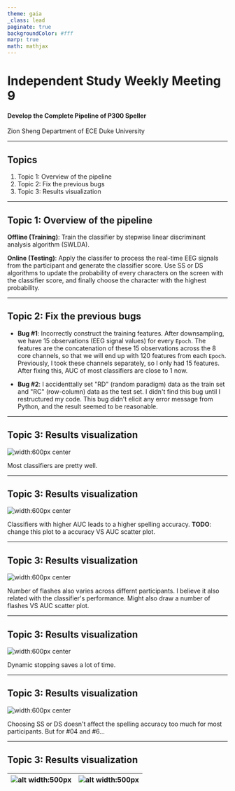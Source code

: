 ```yaml
---
theme: gaia
_class: lead
paginate: true
backgroundColor: #fff
marp: true
math: mathjax
---
```

# **Independent Study Weekly Meeting 9**

#### Develop the Complete Pipeline of P300 Speller

Zion Sheng
Department of ECE
Duke University

---
## Topics

1. Topic 1: Overview of the pipeline
2. Topic 2: Fix the previous bugs
3. Topic 3: Results visualization

---
## Topic 1: Overview of the pipeline
<style scoped>
img[alt~="center"] {
  display: block;
  margin: 0 auto;
}

section {
  font-size: 30px
}
</style>

**Offline (Training)**: Train the classifier by stepwise linear discriminant analysis algorithm (SWLDA).

**Online (Testing)**: Apply the classifer to process the real-time EEG signals from the participant and generate the classifier score. Use SS or DS algorithms to update the probability of every characters on the screen with the classifier score, and finally choose the character with the highest probability.

---
## Topic 2: Fix the previous bugs
<style scoped>
img[alt~="center"] {
  display: block;
  margin: 0 auto;
}

section {
  font-size: 30px
}
</style>

- **Bug #1**: Incorrectly construct the training features. After downsampling, we have 15 observations (EEG signal values) for every `Epoch`. The features are the concatenation of these 15 observations across the 8 core channels, so that we will end up with 120 features from each `Epoch`. Previously, I took these channels separately, so I only had 15 features. After fixing this, AUC of most classifiers are close to $1$ now.

- **Bug #2**: I accidenttally set "RD" (random paradigm) data as the train set and "RC" (row-column) data as the test set. I didn't find this bug until I restructured my code. This bug didn't elicit any error message from Python, and the result seemed to be reasonable.

---
## Topic 3: Results visualization
<style scoped>
img[alt~="center"] {
  display: block;
  margin: 0 auto;
}

section {
  font-size: 25px
}
</style>

![width:600px center](images/1.png)

Most classifiers are pretty well.

---
## Topic 3: Results visualization
<style scoped>
img[alt~="center"] {
  display: block;
  margin: 0 auto;
}

section {
  font-size: 25px
}
</style>

![width:600px center](images/2.png)

Classifiers with higher AUC leads to a higher spelling accuracy. **TODO**: change this plot to a accuracy VS AUC scatter plot.

---
## Topic 3: Results visualization
<style scoped>
img[alt~="center"] {
  display: block;
  margin: 0 auto;
}

section {
  font-size: 25px
}
</style>

![width:600px center](images/3.png)

Number of flashes also varies across differnt participants. I believe it also related with the classifier's performance. Might also draw a number of flashes VS AUC scatter plot.

---
## Topic 3: Results visualization
<style scoped>
img[alt~="center"] {
  display: block;
  margin: 0 auto;
}

section {
  font-size: 25px
}
</style>

![width:600px center](images/4.png)

Dynamic stopping saves a lot of time.

---
## Topic 3: Results visualization
<style scoped>
img[alt~="center"] {
  display: block;
  margin: 0 auto;
}

section {
  font-size: 25px
}
</style>

![width:600px center](images/5.png)

Choosing SS or DS doesn't affect the spelling accuracy too much for most participants. But for #04 and #6...

---
## Topic 3: Results visualization
<style scoped>
img[alt~="center"] {
  display: block;
  margin: 0 auto;
}

section {
  font-size: 25px
}
</style>

|![alt width:500px](images/4.png) | ![alt width:500px](images/5.png)|
|-|-|